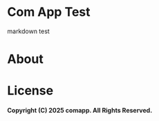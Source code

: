 # Com App Test
markdown test

# About

# License

#### Copyright (C) 2025 comapp. All Rights Reserved.
